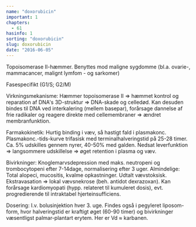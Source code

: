 ```yaml
---
name: "doxorubicin"
important: 1
chapters:  
  - 61
hasinfo: 1
sorting: "doxorubicin"
slug: doxorubicin
date: "2016-06-05"
---
```


Topoisomerase II-hæmmer. Benyttes mod maligne sygdomme (bl.a. ovarie-, mammacancer, malignt lymfom - og sarkomer)

Fasespecifikt (G1/S; G2/M)

Virkningsmekanisme: Hæmmer topoisomerase II => hæmmet kontrol og reparation af DNA's 3D-struktur => DNA-skade og celledød. Kan desuden bindes til DNA ved interkalering (mellem basepar), forårsage dannelse af frie radikaler og reagere direkte med cellemembraner => ændret membranfunktion.

Farmakokinetik: Hurtig binding i væv, så hastigt fald i plasmakonc. Plasmakonc.-tids-kurve trifasisk med terminalhalveringstid på 25-28 timer. Ca. 5% udskilles gennem nyrer, 40-50% med galden. Nedsat leverfunktion => langsommere udskillelse => øget retention i plasma og væv.

Bivirkninger: Knoglemarvsdepression med maks. neutropeni og trombocytopeni efter 7-14dage, normalisering efter 3 uger. Almindelige: Total alopeci, mucositis, kvalme opkastninger. Udtalt vævstoksisk. Ekstravasation => lokal vævsnekrose (beh. antidot dexrazoxan). Kan forårsage kardiomyopati (hypp. relateret til kumuleret dosis), evt. progredierende til intraktabel hjerteinsufficiens.

Dosering: I.v. bolusinjektion hver 3. uge. Findes også i pegyleret liposom-form, hvor halveringstid er kraftigt øget (60-90 timer) og bivirkninger væsentligst palmar-plantart erytem. Her er Vd ≈ karbanen.
